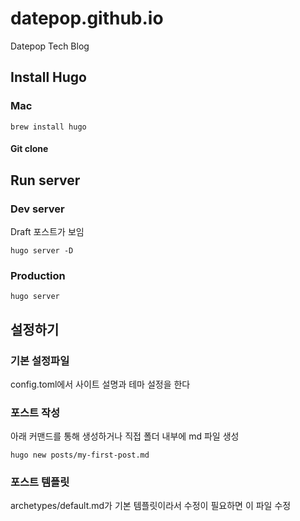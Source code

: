 # datepop.github.io
Datepop Tech Blog

## Install Hugo

### Mac
```
brew install hugo
```

#### Git clone


## Run server

### Dev server

Draft 포스트가 보임
```
hugo server -D
```


### Production
```
hugo server
```


## 설정하기

### 기본 설정파일
config.toml에서 사이트 설명과 테마 설정을 한다

### 포스트 작성
아래 커맨드를 통해 생성하거나 직접 폴더 내부에 md 파일 생성
```
hugo new posts/my-first-post.md
```

### 포스트 템플릿
archetypes/default.md가 기본 템플릿이라서 수정이 필요하면 이 파일 수정

